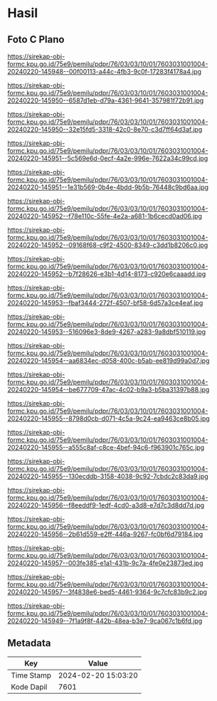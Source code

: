 # Hasil

## Foto C Plano

https://sirekap-obj-formc.kpu.go.id/75e9/pemilu/pdpr/76/03/03/10/01/7603031001004-20240220-145948--00f00113-a44c-4fb3-9c0f-17283f4178a4.jpg

https://sirekap-obj-formc.kpu.go.id/75e9/pemilu/pdpr/76/03/03/10/01/7603031001004-20240220-145950--6587d1eb-d79a-4361-9641-357981f72b91.jpg

https://sirekap-obj-formc.kpu.go.id/75e9/pemilu/pdpr/76/03/03/10/01/7603031001004-20240220-145950--32e15fd5-3318-42c0-8e70-c3d7ff64d3af.jpg

https://sirekap-obj-formc.kpu.go.id/75e9/pemilu/pdpr/76/03/03/10/01/7603031001004-20240220-145951--5c569e6d-0ecf-4a2e-996e-7622a34c99cd.jpg

https://sirekap-obj-formc.kpu.go.id/75e9/pemilu/pdpr/76/03/03/10/01/7603031001004-20240220-145951--1e31b569-0b4e-4bdd-9b5b-76448c9bd6aa.jpg

https://sirekap-obj-formc.kpu.go.id/75e9/pemilu/pdpr/76/03/03/10/01/7603031001004-20240220-145952--f78e110c-55fe-4e2a-a681-1b6cecd0ad06.jpg

https://sirekap-obj-formc.kpu.go.id/75e9/pemilu/pdpr/76/03/03/10/01/7603031001004-20240220-145952--09168f68-c9f2-4500-8349-c3dd1b8206c0.jpg

https://sirekap-obj-formc.kpu.go.id/75e9/pemilu/pdpr/76/03/03/10/01/7603031001004-20240220-145952--b7f28626-e3b1-4d14-8173-c920e6caaadd.jpg

https://sirekap-obj-formc.kpu.go.id/75e9/pemilu/pdpr/76/03/03/10/01/7603031001004-20240220-145953--fbaf3444-272f-4507-bf58-6d57a3ce4eaf.jpg

https://sirekap-obj-formc.kpu.go.id/75e9/pemilu/pdpr/76/03/03/10/01/7603031001004-20240220-145953--516096e3-8de9-4267-a283-9a8dbf510119.jpg

https://sirekap-obj-formc.kpu.go.id/75e9/pemilu/pdpr/76/03/03/10/01/7603031001004-20240220-145954--aa6834ec-d058-400c-b5ab-ee819d99a0d7.jpg

https://sirekap-obj-formc.kpu.go.id/75e9/pemilu/pdpr/76/03/03/10/01/7603031001004-20240220-145954--be677709-47ac-4c02-b9a3-b5ba31397b88.jpg

https://sirekap-obj-formc.kpu.go.id/75e9/pemilu/pdpr/76/03/03/10/01/7603031001004-20240220-145955--8798d0cb-d071-4c5a-9c24-ea9463ce8b05.jpg

https://sirekap-obj-formc.kpu.go.id/75e9/pemilu/pdpr/76/03/03/10/01/7603031001004-20240220-145955--a555c8af-c8ce-4bef-94c6-f963901c765c.jpg

https://sirekap-obj-formc.kpu.go.id/75e9/pemilu/pdpr/76/03/03/10/01/7603031001004-20240220-145955--130ecddb-3158-4038-9c92-7cbdc2c83da9.jpg

https://sirekap-obj-formc.kpu.go.id/75e9/pemilu/pdpr/76/03/03/10/01/7603031001004-20240220-145956--f8eeddf9-1edf-4cd0-a3d8-e7d7c3d8dd7d.jpg

https://sirekap-obj-formc.kpu.go.id/75e9/pemilu/pdpr/76/03/03/10/01/7603031001004-20240220-145956--2b61d559-e2ff-446a-9267-fc0bf6d79184.jpg

https://sirekap-obj-formc.kpu.go.id/75e9/pemilu/pdpr/76/03/03/10/01/7603031001004-20240220-145957--003fe385-e1a1-431b-9c7a-4fe0e23873ed.jpg

https://sirekap-obj-formc.kpu.go.id/75e9/pemilu/pdpr/76/03/03/10/01/7603031001004-20240220-145957--3f4838e6-bed5-4461-9364-9c7cfc83b9c2.jpg

https://sirekap-obj-formc.kpu.go.id/75e9/pemilu/pdpr/76/03/03/10/01/7603031001004-20240220-145949--7f1a9f8f-442b-48ea-b3e7-9ca067c1b6fd.jpg


## Metadata

| Key        | Value               |
| ---------- | ------------------- |
| Time Stamp | 2024-02-20 15:03:20 |
| Kode Dapil | 7601                |



